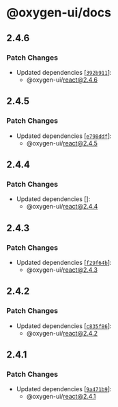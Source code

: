 # @oxygen-ui/docs

## 2.4.6

### Patch Changes

- Updated dependencies [[`392b911`](https://github.com/wso2/oxygen-ui/commit/392b9111a06ea06f95fea3d117a0e55cfbc43770)]:
  - @oxygen-ui/react@2.4.6

## 2.4.5

### Patch Changes

- Updated dependencies [[`e798ddf`](https://github.com/wso2/oxygen-ui/commit/e798ddf61bb31c48c44309dbe26ce429a890ed65)]:
  - @oxygen-ui/react@2.4.5

## 2.4.4

### Patch Changes

- Updated dependencies []:
  - @oxygen-ui/react@2.4.4

## 2.4.3

### Patch Changes

- Updated dependencies [[`f29f64b`](https://github.com/wso2/oxygen-ui/commit/f29f64b59d59d22850125d6c9dde42eb7f68e38e)]:
  - @oxygen-ui/react@2.4.3

## 2.4.2

### Patch Changes

- Updated dependencies [[`c835f86`](https://github.com/wso2/oxygen-ui/commit/c835f8694b77351c94a6ab0687d510d67a600783)]:
  - @oxygen-ui/react@2.4.2

## 2.4.1

### Patch Changes

- Updated dependencies [[`9a471b9`](https://github.com/wso2/oxygen-ui/commit/9a471b949316fc48a8a9e16ef1eea11666fa69b7)]:
  - @oxygen-ui/react@2.4.1
